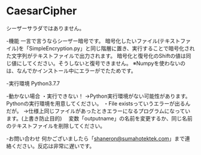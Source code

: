 # CaesarCipher
シーザーサラダではありません。

-機能
一言で言うならシーザー暗号です。
暗号化したいファイル(テキストファイル)を「SimpleEncryption.py」と同じ階層に置き、実行することで暗号化された文字列がテキストファイルで出力されます。
暗号化と復号化のShiftの値は同じ値にしてください。そうしないと復号できません。
※Numpyを使わないのは、なんでかインストール中にエラーがでたためです。

-実行環境
Python3.7.7

-動かない場合
・実行できない！
→Python実行環境がない可能性があります。Pythonの実行環境を用意してください。
・File existsっていうエラーが出るんだが。
→仕様上同じファイルがあったときエラーになるプログラムになっています。(上書き防止目的)
　変数「outputname」の名前を変更するか、同じ名前のテキストファイルを削除してください。

-お問い合わせ
何かございましたら「shaneron@sumahotektek.com」まで連絡ください。反応は非常に遅いです。
